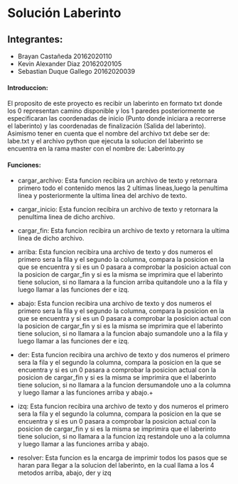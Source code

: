 # Solución Laberinto

## Integrantes:
  * Brayan Castañeda           20162020110
  * Kevin Alexander Diaz       20162020105
  * Sebastian Duque Gallego    20162020039
  
#### Introduccion:

El proposito de este proyecto es recibir un laberinto en formato txt donde los 0 representan camino disponible y los 1 paredes posteriormente se especificaran las coordenadas de inicio (Punto donde iniciara a recorrerse el laberinto) y las coordenadas de finalización (Salida del laberinto).
Asimismo tener en cuenta que el nombre del archivo txt debe ser de: labe.txt y el archivo python que ejecuta la solucion del laberinto se encuentra en la rama master con el nombre de: Laberinto.py

#### Funciones:

 * cargar_archivo: Esta funcion recibira un archivo de texto y retornara primero todo el contenido menos las 2 ultimas lineas,luego la penultima linea y posteriormente la ultima linea del archivo de texto.
 
 * cargar_inicio: Esta funcion recibira un archivo de texto y retornara la penultima linea de dicho archivo.
 
 * cargar_fin: Esta funcion recibira un archivo de texto y retornara la ultima linea de dicho archivo.
 
 * arriba: Esta funcion recibira una archivo de texto y dos numeros el primero sera la fila y el segundo la columna, compara la posicion en la que se encuentra y si es un 0 pasara a comprobar la posicion actual con la posicion de cargar_fin y si es la misma se imprimira que el laberinto tiene solucion, si no llamara a la funcion arriba quitandole uno a la fila y luego llamar a las funciones der e izq.
 
 * abajo: Esta funcion recibira una archivo de texto y dos numeros el primero sera la fila y el segundo la columna, compara la posicion en la que se encuentra y si es un 0 pasara a comprobar la posicion actual con la posicion de cargar_fin y si es la misma se imprimira que el laberinto tiene solucion, si no llamara a la funcion abajo sumandole uno a la fila y luego llamar a las funciones der e izq.
 
 * der: Esta funcion recibira una archivo de texto y dos numeros el primero sera la fila y el segundo la columna, compara la posicion en la que se encuentra y si es un 0 pasara a comprobar la posicion actual con la posicion de cargar_fin y si es la misma se imprimira que el laberinto tiene solucion, si no llamara a la funcion dersumandole uno a la columna y luego llamar a las funciones arriba y abajo.+
 
  * izq: Esta funcion recibira una archivo de texto y dos numeros el primero sera la fila y el segundo la columna, compara la posicion en la que se encuentra y si es un 0 pasara a comprobar la posicion actual con la posicion de cargar_fin y si es la misma se imprimira que el laberinto tiene solucion, si no llamara a la funcion izq restandole uno a la columna y luego llamar a las funciones arriba y abajo.
  
  * resolver: Esta funcion es la encarga de imprimir todos los pasos que se haran para llegar a la solucion del laberinto, en la cual llama a los 4 metodos arriba, abajo, der y izq
  
  
 
